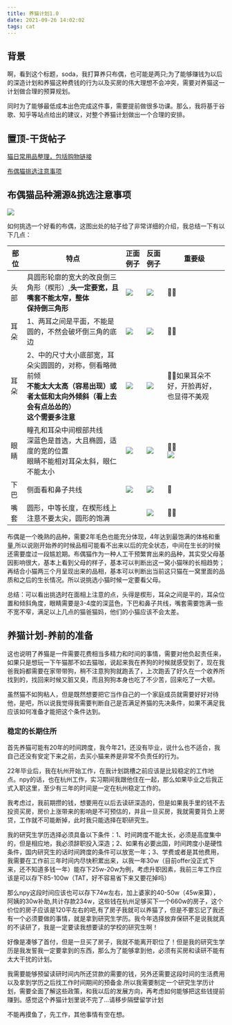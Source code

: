```yaml
---
title: 养猫计划1.0
date: 2021-09-26 14:02:02
tags: cat
---
```


## 背景

啊，看到这个标题，soda，我打算养只布偶，也可能是两只;为了能够赚钱为以后的深造计划和养猫这种费钱的行为以及买房的伟大理想不会冲突，需要对养猫这一计划做合理的预算规划。

同时为了能够最低成本出色完成这件事，需要提前做很多功课。那么，我将基于谷歌、知乎等站点给出的建议，对整个养猫计划做出一个合理的安排。

<!-- more -->

## 置顶-干货帖子

[猫日常用品整理，包括购物链接](https://www.dealmoon.com/guide/769595)

[布偶猫挑选注意事项](https://zhuanlan.zhihu.com/p/352278682)

## 布偶猫品种溯源&挑选注意事项

![](1.jpeg)

如何挑选一个好看的布偶，这图出处的帖子给了非常详细的介绍，我总结一下有以下几点：

| 部位 | 特点                                                         | 正面例子    | 反面例子    | 重要级                                 |
| ---- | ------------------------------------------------------------ | ----------- | ----------- | -------------------------------------- |
| 头部 | 具圆形轮廓的宽大的改良倒三角形（楔形）,**头一定要宽，且嘴套不能太窄，整体**</br>**保持倒三角形** | ![](3.jpg)  | ![](4.jpg)  | 🌟🌟                                     |
| 耳朵 | 1、两耳之间是平面，不能是圆的，不然会破坏倒三角的底边</br>   | ![](6.jp)   | ![](5.jpg)  | 🌟🌟                                     |
| 耳朵 | 2、中的尺寸大小底部宽，耳朵尖圆圆的，对称，侧看略微前倾<br />**不能太大太高（容易出现）或者太低和太向外倾斜（看上去会有点怂怂的）<br />这个需要多注意** | ![](7.jpg)  | ![](8.jpg)  | 🌟🌟如果耳朵不好，开脸再好，也显得不美观 |
| 眼睛 | 瞳孔和耳朵中间根部共线<br />深蓝色是首选，大且椭圆，适度的宽的位置<br />眼睛不能相对耳朵太斜，眼仁不能太小 | ![](10.jpg) | ![](11.jpg) | 🌟🌟<br />![](9.jpg)                     |
| 下巴 | 侧面看和鼻子共线                                             | ![](12.jpg) | ![](14.jpg) | 🌟                                      |
| 嘴套 | 圆形，中等长度，在楔形线上<br />注意不要太尖，圆形的饱满     |             | ![](13.jpg) | 🌟🌟                                     |

布偶是一个晚熟的品种，需要2年毛色也能充分体现，4年达到最饱满的体格和重量,所以说刚开始养的时候品相可能看不出来以后的完全状态，中间在生长的时候还需要度过一段尴尬期。布偶猫作为一种人工干预繁育出来的品种，其实受父母基因影响很大，基本上看到父母的样子，基本可以判断出这一窝小猫咪的长相趋势；再结合小猫两三个月呈现出来的品相，基本可以判断出当前这只猫在一窝里面的品质和之后的生长情况。所以说挑选小猫时候一定要看父母。

总结：可以看出挑选时在面相上注意的点，头得是楔形，耳朵之间是平的，耳朵位置和倾斜角度，眼睛需要是3-4度的深蓝色，下巴和鼻子共线，嘴套需要饱满一些不宽不窄，满足以上几点的猫爸猫妈，他们的小猫应该不会太差。

## 养猫计划-养前的准备

这也说明了养猫是一件需要花费相当多精力和时间的事情，需要对他负起责任来，如果只是想玩一下午猫那不如去猫咖，说起来我在养狗的时候就感受到了，现在我爸我妈都需要在家带带狗，稍不注意狗狗就跑丢了，上次跑丢了好久在一个收养所找到的，找回来时候又脏又臭，而且狗狗本身也吃了不少苦，回来吃了一大顿。

虽然猫不如狗粘人，但是既然想要把它当作自己的一个家庭成员就需要好好对待他，是吧，所以说我觉得我需要判断自己是否满足养猫的先决条件，如果不满足我应该如何准备才能把这个条件达到。

### 稳定的长期住所

首先养猫可能有20年的时间跨度，我今年21，还没有毕业，说什么也不适合，我自己还没有安定下来之前，去买小猫来养是非常不负责任的行为。

22年毕业后，我在杭州开始工作，在我计划跳槽之前应该是比较稳定的工作地点。npy的话，也在杭州工作，实习期间我跟他住在一起，那么如果毕业之后我正式入职这里，至少有三年的时间是一定在杭州稳定工作的。

我考虑过，我前期攒的钱，想要用在以后去读研深造的，但是如果我手里的钱不去投资买房，房价上涨带来的影响是不可预估的，并且一旦买房，我就需要背负上房贷，工作就不可能断掉，此时我只能选择在职研究生。

我的研究生学历选择必须具备以下条件：1、时间跨度不能太长，必须是高度集中的，但是相应地，我必须辞职投入深造；2、如果有必要出国，时间跨度小是硬性条件，国内研究生的话时间跨度的条件可以放宽一年；3、学费或者是其他费用，我需要在工作前三年时间内尽快积累出来，以我一年30w（目前offer没正式下来，还不知道多钱一年）能存下25w-20w为例，考虑升职因素，我前三年工作应该是可以存下85-100w（TAT，好不容易省下来又要花掉吗）

那么npy这段时间应该也可以存下74w左右，加上婆家的40-50w（45w来算），阿姨的30w补助,共计存款234w，这些钱在杭州足够买下一个660w的房子，这个价位的房子应该是120平左右的吧,有了房子我就可以养猫了，但是不要忘记了我还有一个必须要做的事情，就是拿到研究生学历。我今年选择放弃保研不是说我就真的不读研了，我是一定要读我想要读的学校的研究生啊！

好像是凑够了首付，但是一旦买了房子，我就不能离开职位了！但是我的研究生学历是我发誓我一定要拿到的东西，那么为了能够拿到他，必须有买房和读研不能有太大干扰的计划。

我需要能够预留读研时间内所还贷款的需要的钱，另外还需要这段时间的生活费用以及拿到学历之后找工作时间期间的预备金.所以我需要制定一个研究生学历计划，需要全面了解这些政策，和我以后的发展方向，再考虑如何能够把这些钱提前赚到。感觉这个养猫计划里说不完了...请移步隔壁留学计划

不能再摸鱼了，先工作，其他事情有空在想。













